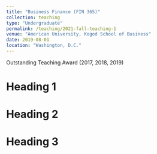 ```yaml
---
title: "Business Finance (FIN 365)"
collection: teaching
type: "Undergraduate"
permalink: /teaching/2021-fall-teaching-1
venue: "American University, Kogod School of Business"
date: 2019-08-01
location: "Washington, D.C."
---
```

Outstanding Teaching Award (2017, 2018, 2019)

Heading 1
======

Heading 2
======

Heading 3
======
